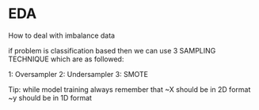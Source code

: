 # EDA
How to deal with imbalance data 

if problem is classification based then we can use 3 SAMPLING TECHNIQUE which are as followed:

1: Oversampler
2: Undersampler
3: SMOTE

Tip: while model training always remember that
~X should be in 2D format
~y should be in 1D format
